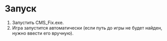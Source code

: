 # Запуск
1) Запустить CMS_Fix.exe.
2) Игра запустится автоматически (если путь до игры не будет найден, нужно ввести его вручную).
